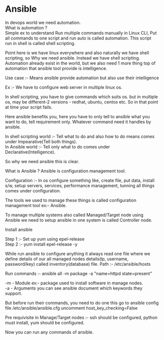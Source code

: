 # Ansible

In devops world we need automation.  <br> 
What is automation ? <br>
Simple ex to understand Run multiple commands manually in Linux CLI, Put all commands to one script and run auto is called automation. This script run in shell is called shell scripting. <br>

Point here is we have linux everywhere and also naturally we have shell scripting, so Why we need ansible. Instead we have shell scripting. Automation already exist in the world, but we also need 1 more thing top of automation that ansible tool provide is intelligence. <br>

Use case :- Means ansible provide automation but also use their intelligence

Ex :- We have to configure web server in multiple linux os.

In shell scripting, you have to give commands  which suits os. but in multiple os, may be different-2 versions - redhat, ubuntu, centos etc. So in that point at time your script fails.

Here ansible benefits you, here you have to only tell to ansible what you want to do, tell requirement only. Whatever command need it handles by ansible. <br>

In shell scripting world :- Tell what to do and also how to do means comes under Impearative(Tell both things). <br> 
In Ansible world :- Tell only what to do comes under Declarative(Intelligence). 

So why we need ansible this is clear.

What is Ansible ?
Ansible is configuration management tool. <br>

Configuration :- In os configure something like, create file, put data, install s/w, setup servers, services, performance management, tunning all things comes under configuration.   <br>

The tools we used to manage these things is called configuration management tool ex:- Ansible. <br>

To manage multiple systems also called Managed/Target node  using Ansible we need to setup ansible in one system is called Controller node.  <br>

Install ansible <br>

Step 1 :- Set up yum using epel-release <br>
Step 2 :- yum install epel-release -y  <br>

While run ansible to configure anything it always read one file where we define details of our all managed nodes details(Ip, username, password/key)  called inventory(database) file. Path :- /etc/ansible/hosts  <br>

Run commands :- ansible all -m package -a "name=httpd state=present" <br>

-m - Module ex:- package used to install software in manage nodes. <br>
-a - Arguments you can see ansible document which keywords they support. <br>

But before run their commands, you need to do one this go to ansible config file /etc/ansible/ansible.cfg uncomment 
host_key_checking=False <br>

Pre requivisite in Manage/Target nodes :- ssh should be configured, python must install, yum should be configured. <br>

Now you can run any commands of ansible. <br>